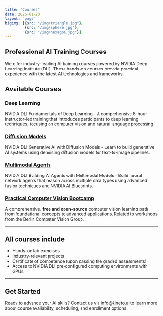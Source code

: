 ```yaml
---
title: "Courses"
date: 2025-01-20
layout: "page"
bigimg: [{src: "/img/triangle.jpg"}, 
         {src: "/img/sphere.jpg"}, 
         {src: "/img/hexagon.jpg"}]
---
```


## Professional AI Training Courses

We offer industry-leading AI training courses powered by NVIDIA Deep Learning Institute (DLI). These hands-on courses provide practical experience with the latest AI technologies and frameworks.

## Available Courses

### [Deep Learning](/courses/deep-learning/)
NVIDIA DLI Fundamentals of Deep Learning - A comprehensive 8-hour instructor-led training that introduces participants to deep learning techniques, focusing on computer vision and natural language processing.

### [Diffusion Models](/courses/diffusion-models/)
NVIDIA DLI Generative AI with Diffusion Models - Learn to build generative AI systems using denoising diffusion models for text-to-image pipelines.

### [Multimodal Agents](/courses/multimodal-agents/)
NVIDIA DLI Building AI Agents with Multimodal Models - Build neural network agents that reason across multiple data types using advanced fusion techniques and NVIDIA AI Blueprints.

### [Practical Computer Vision Bootcamp](/courses/practical-computer-vision-bootcamp/)
A comprehensive, **free and open-source** computer vision learning path from foundational concepts to advanced applications. Related to workshops from the Berlin Computer Vision Group.

---

## All courses include
- Hands-on lab exercises
- Industry-relevant projects
- Certificate of competence (upon passing the graded assessments)
- Access to NVIDIA DLI pre-configured computing environments with GPUs 

---

## Get Started

Ready to advance your AI skills? Contact us via info@kineto.ai to learn more about course availability, scheduling, and enrollment options.